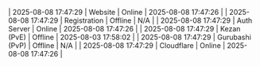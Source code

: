 | 2025-08-08 17:47:29 | Website | Online | 2025-08-08 17:47:26 |
| 2025-08-08 17:47:29 | Registration | Offline | N/A |
| 2025-08-08 17:47:29 | Auth Server | Online | 2025-08-08 17:47:26 |
| 2025-08-08 17:47:29 | Kezan (PvE) | Offline | 2025-08-03 17:58:02 |
| 2025-08-08 17:47:29 | Gurubashi (PvP) | Offline | N/A |
| 2025-08-08 17:47:29 | Cloudflare | Online | 2025-08-08 17:47:26 |
